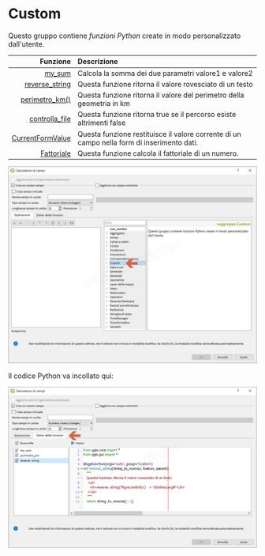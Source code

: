 # Custom

Questo gruppo contiene _funzioni Python_ create in modo personalizzato dall'utente.

 Funzione  | Descrizione
----------:|:-----------
[my_sum](my_sum.html)|Calcola la somma dei due parametri valore1 e valore2
[reverse_string](reverse_string.html)|Questa funzione ritorna il valore rovesciato di un testo
[perimetro_km()](perimetro_km().html)|Questa funzione ritorna il valore del perimetro della geometria in km 
[controlla_file](controlla_file.html)|Questa funzione ritorna true se il percorso esiste altrimenti false
[CurrentFormValue](CurrentFormValue.html)|Questa funzione restituisce il valore corrente di un campo nella form di inserimento dati.
[Fattoriale](fattoriale.md)|Questa funzione calcola il fattoriale di un numero.

![](../../img/custom/gruppo_custom1.png)

Il codice Python va incollato qui:

![](../../img/custom/editor_funzioni1.png)

